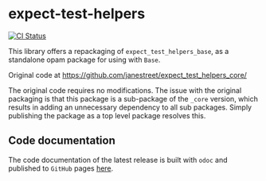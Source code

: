 # expect-test-helpers

[![CI Status](https://github.com/mbarbin/expect-test-helpers/workflows/ci/badge.svg)](https://github.com/mbarbin/expect-test-helpers/actions/workflows/ci.yml)

This library offers a repackaging of `expect_test_helpers_base`, as a standalone
opam package for using with `Base`.

Original code at https://github.com/janestreet/expect_test_helpers_core/

The original code requires no modifications. The issue with the original
packaging is that this package is a sub-package of the `_core` version, which
results in adding an unnecessary dependency to all sub packages. Simply publishing
the package as a top level package resolves this.

## Code documentation

The code documentation of the latest release is built with `odoc` and published
to `GitHub` pages [here](https://mbarbin.github.io/expect-test-helpers).

